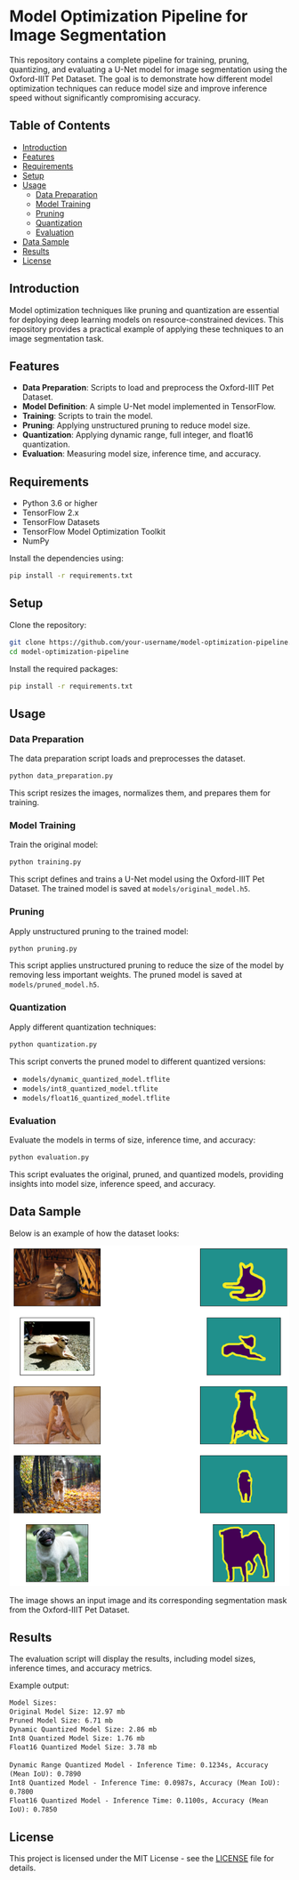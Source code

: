 
# Model Optimization Pipeline for Image Segmentation

This repository contains a complete pipeline for training, pruning, quantizing, and evaluating a U-Net model for image segmentation using the Oxford-IIIT Pet Dataset. The goal is to demonstrate how different model optimization techniques can reduce model size and improve inference speed without significantly compromising accuracy.

## Table of Contents

- [Introduction](#introduction)
- [Features](#features)
- [Requirements](#requirements)
- [Setup](#setup)
- [Usage](#usage)
  - [Data Preparation](#data-preparation)
  - [Model Training](#model-training)
  - [Pruning](#pruning)
  - [Quantization](#quantization)
  - [Evaluation](#evaluation)
- [Data Sample](#data-sample)
- [Results](#results)
- [License](#license)

## Introduction

Model optimization techniques like pruning and quantization are essential for deploying deep learning models on resource-constrained devices. This repository provides a practical example of applying these techniques to an image segmentation task.

## Features

- **Data Preparation**: Scripts to load and preprocess the Oxford-IIIT Pet Dataset.
- **Model Definition**: A simple U-Net model implemented in TensorFlow.
- **Training**: Scripts to train the model.
- **Pruning**: Applying unstructured pruning to reduce model size.
- **Quantization**: Applying dynamic range, full integer, and float16 quantization.
- **Evaluation**: Measuring model size, inference time, and accuracy.

## Requirements

- Python 3.6 or higher
- TensorFlow 2.x
- TensorFlow Datasets
- TensorFlow Model Optimization Toolkit
- NumPy

Install the dependencies using:

```bash
pip install -r requirements.txt
```

## Setup

Clone the repository:

```bash
git clone https://github.com/your-username/model-optimization-pipeline.git
cd model-optimization-pipeline
```

Install the required packages:

```bash
pip install -r requirements.txt
```

## Usage

### Data Preparation

The data preparation script loads and preprocesses the dataset.

```bash
python data_preparation.py
```

This script resizes the images, normalizes them, and prepares them for training.

### Model Training

Train the original model:

```bash
python training.py
```

This script defines and trains a U-Net model using the Oxford-IIIT Pet Dataset. The trained model is saved at `models/original_model.h5`.

### Pruning

Apply unstructured pruning to the trained model:

```bash
python pruning.py
```

This script applies unstructured pruning to reduce the size of the model by removing less important weights. The pruned model is saved at `models/pruned_model.h5`.

### Quantization

Apply different quantization techniques:

```bash
python quantization.py
```

This script converts the pruned model to different quantized versions:
- `models/dynamic_quantized_model.tflite`
- `models/int8_quantized_model.tflite`
- `models/float16_quantized_model.tflite`

### Evaluation

Evaluate the models in terms of size, inference time, and accuracy:

```bash
python evaluation.py
```

This script evaluates the original, pruned, and quantized models, providing insights into model size, inference speed, and accuracy.

## Data Sample

Below is an example of how the dataset looks:

![Sample Data Image](dataset.jpg)

The image shows an input image and its corresponding segmentation mask from the Oxford-IIIT Pet Dataset.

## Results

The evaluation script will display the results, including model sizes, inference times, and accuracy metrics.

Example output:

```
Model Sizes:
Original Model Size: 12.97 mb
Pruned Model Size: 6.71 mb
Dynamic Quantized Model Size: 2.86 mb
Int8 Quantized Model Size: 1.76 mb
Float16 Quantized Model Size: 3.78 mb

Dynamic Range Quantized Model - Inference Time: 0.1234s, Accuracy (Mean IoU): 0.7890
Int8 Quantized Model - Inference Time: 0.0987s, Accuracy (Mean IoU): 0.7800
Float16 Quantized Model - Inference Time: 0.1100s, Accuracy (Mean IoU): 0.7850
```

## License

This project is licensed under the MIT License - see the [LICENSE](LICENSE) file for details.
